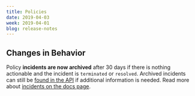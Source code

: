 ```yaml
---
title: Policies
date: 2019-04-03
week: 2019-04-01
blog: release-notes
---
```


## Changes in Behavior

Policy **incidents are now archived** after 30 days if there is nothing actionable and the incident is `terminated` or `resolved`. Archived incidents can still be [found in the API](https://reference.rightscale.com/governance-policies/#/ArchivedIncident/ArchivedIncident_index) if additional information is needed. Read more about [incidents on the docs page](/policies/#basic-concepts-incident).